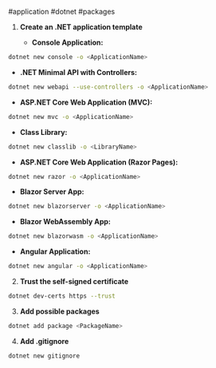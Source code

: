 #application #dotnet #packages

1. **Create an .NET application template**

   - **Console Application:**

``` bash
dotnet new console -o <ApplicationName>
```

   - **.NET Minimal API with Controllers:**

``` bash
dotnet new webapi --use-controllers -o <ApplicationName>
```

   - **ASP.NET Core Web Application (MVC):**

``` bash
dotnet new mvc -o <ApplicationName>
```

   - **Class Library:**

``` bash
dotnet new classlib -o <LibraryName>
```

   - **ASP.NET Core Web Application (Razor Pages):**

``` bash
dotnet new razor -o <ApplicationName>
```

   - **Blazor Server App:**

``` bash
dotnet new blazorserver -o <ApplicationName>
```

   - **Blazor WebAssembly App:**

``` bash
dotnet new blazorwasm -o <ApplicationName>
```

   - **Angular Application:**

``` bash
dotnet new angular -o <ApplicationName>
```

2. **Trust the self-signed certificate**

``` bash
dotnet dev-certs https --trust
```

3. **Add possible packages**

``` bash
dotnet add package <PackageName>
```

4. **Add .gitignore**

``` bash
dotnet new gitignore
```
